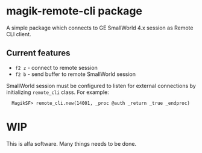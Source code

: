 # magik-remote-cli package

A simple package which connects to GE SmallWorld 4.x session as Remote CLI client.

## Current features

* `f2 z` - connect to remote session
* `f2 b` - send buffer to remote SmallWorld session

SmallWorld session must be configured to listen for external connections by initializing `remote_cli` class. For example:

```
  MagikSF> remote_cli.new(14001, _proc @auth _return _true _endproc)
```

# WIP

This is alfa software. Many things needs to be done.
